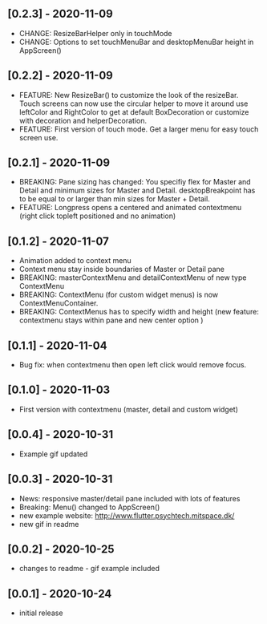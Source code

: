 ## [0.2.3] - 2020-11-09

- CHANGE: ResizeBarHelper only in touchMode
- CHANGE: Options to set touchMenuBar and desktopMenuBar height in AppScreen()

## [0.2.2] - 2020-11-09

- FEATURE: New ResizeBar() to customize the look of the resizeBar. Touch screens can now use the circular helper to move it around
           use leftColor and RightColor to get at default BoxDecoration or customize with decoration and helperDecoration.
- FEATURE: First version of touch mode. Get a larger menu for easy touch screen use.

## [0.2.1] - 2020-11-09

- BREAKING: Pane sizing has changed: You specifiy flex for Master and Detail and minimum sizes for Master and Detail. desktopBreakpoint has to be equal to or larger than min sizes for Master + Detail.
- FEATURE: Longpress opens a centered and animated contextmenu (right click topleft positioned and no animation)

## [0.1.2] - 2020-11-07

- Animation added to context menu
- Context menu stay inside boundaries of Master or Detail pane
- BREAKING: masterContextMenu and detailContextMenu of new type ContextMenu
- BREAKING: ContextMenu (for custom widget menus) is now ContextMenuContainer.
- BREAKING: ContextMenus has to specify width and height (new feature: contextmenu stays within pane and new center option )

## [0.1.1] - 2020-11-04

- Bug fix: when contextmenu then open left click would remove focus.

## [0.1.0] - 2020-11-03

- First version with contextmenu (master, detail and custom widget)


## [0.0.4] - 2020-10-31

- Example gif updated

## [0.0.3] - 2020-10-31

- News: responsive master/detail pane included with lots of features
- Breaking: Menu() changed to AppScreen()
- new example website: http://www.flutter.psychtech.mitspace.dk/
- new gif in readme

## [0.0.2] - 2020-10-25

- changes to readme - gif example included

## [0.0.1] - 2020-10-24

- initial release
